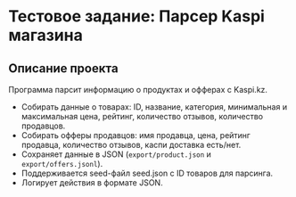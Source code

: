 # Тестовое задание: Парсер Kaspi магазина

## Описание проекта  
Программа парсит информацию о продуктах и офферах с Kaspi.kz.  
- Собирать данные о товарах: ID, название, категория, минимальная и максимальная цена, рейтинг, количество отзывов, количество продавцов.
- Собирать офферы продавцов: имя продавца, цена, рейтинг продавца, количество отзывов, каспи доставка есть/нет.  
- Сохраняет данные в JSON (`export/product.json` и `export/offers.jsonl`).
- Поддерживается seed-файл seed.json с ID товаров для парсинга.
- Логирует действия в формате JSON.  

